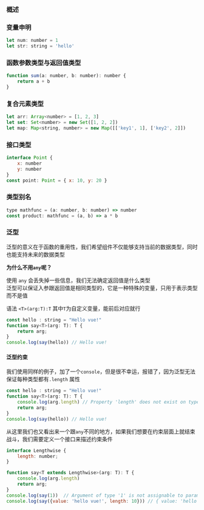 ### 概述

### 变量申明
```js
let num: number = 1
let str: string = 'hello'
```

### 函数参数类型与返回值类型
```js
function sum(a: number, b: number): number {
    return a + b
}
```
### 复合元素类型
```js
let arr: Array<number> = [1, 2, 3]
let set: Set<number> = new Set([1, 2, 2])
let map: Map<string, number> = new Map([['key1', 1], ['key2', 2]])
```
### 接口类型
```js
interface Point {
    x: number
    y: number
}
const point: Point = { x: 10, y: 20 }
```
### 类型别名
```js
type mathfunc = (a: number, b: number) => number
const product: mathfunc = (a, b) => a * b
```

### 泛型
泛型的意义在于函数的重用性，我们希望组件不仅能够支持当前的数据类型，同时也能支持未来的数据类型

**为什么不用`any`呢？**  

使用 `any` 会丢失掉一些信息，我们无法确定返回值是什么类型  
泛型可以保证入参跟返回值是相同类型的，它是一种特殊的变量，只用于表示类型而不是值

语法 `<T>(arg:T):T` 其中`T`为自定义变量，能前后对应就行

```js
const hello : string = "Hello vue!"
function say<T>(arg: T): T {
    return arg;
}
console.log(say(hello)) // Hello vue! 
```

#### 泛型约束
我们使用同样的例子，加了一个`console`，但是很不幸运，报错了，因为泛型无法保证每种类型都有`.length` 属性

```js
const hello : string = "Hello vue!"
function say<T>(arg: T): T {
	console.log(arg.length) // Property 'length' does not exist on type 'T'.
    return arg;
}
console.log(say(hello)) // Hello vue! 
```

从这里我们也又看出来一个跟`any`不同的地方，如果我们想要在约束层面上就结束战斗，我们需要定义一个接口来描述约束条件

```js
interface Lengthwise {
    length: number;
}

function say<T extends Lengthwise>(arg: T): T {
	console.log(arg.length)
    return arg;
}
console.log(say(1))  // Argument of type '1' is not assignable to parameter of type 'Lengthwise'.
console.log(say({value: 'hello vue!', length: 10})) // { value: 'hello vue!', length: 10 } 
```


